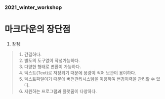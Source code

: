 ### 2021_winter_workshop


# 마크다운의 장단점

1. 장점 
> 1. 간결하다.
> 2. 별도의 도구없이 작성가능하다.
> 3. 다양한 형태로 변환이 가능하다.
> 4. 텍스트(Text)로 저장되기 때문에 용량이 적어 보관이 용이하다.
> 5. 텍스트파일이기 때문에 버전관리시스템을 이용하여 변경이력을 관리할 수 있다.
> 6. 지원하는 프로그램과 플랫폼이 다양하다.
